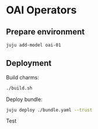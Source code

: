 # OAI Operators

## Prepare environment

```bash
juju add-model oai-01
```

## Deployment

Build charms:

```bash
./build.sh
```

Deploy bundle:

```bash
juju deploy ./bundle.yaml --trust
```
Test
